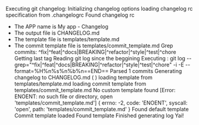Executing git changelog:
Initializing changelog options
loading changelog rc specification from .changelogrc
Found changelog rc
  - The APP name is My app - Changelog
  - The output file is CHANGELOG.md
  - The template file is templates/template.md
  - The commit template file is templates/commit_template.md
Grep commits:  ^fix|^feat|^docs|BREAKING|^refactor|^style|^test|^chore
Getting last tag
Reading git log since the beggining
Executing :  git log  --grep="^fix|^feat|^docs|BREAKING|^refactor|^style|^test|^chore" -i -E --format=%H%n%s%n%b%n==END==
Parsed 1 commits
Generating changelog to CHANGELOG.md (  )
loading template from templates/template.md
loading commit template from  templates/commit_template.md
No custom template found [Error: ENOENT: no such file or directory, open 'templates/commit_template.md'] {
  errno: -2,
  code: 'ENOENT',
  syscall: 'open',
  path: 'templates/commit_template.md'
}
Found default template
Commit template loaded
Found template
Finished generating log Yai!
